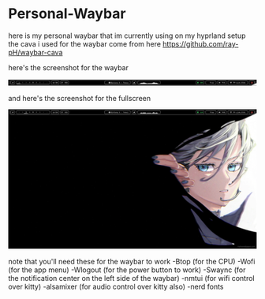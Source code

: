 # Personal-Waybar
here is my personal waybar that im currently using on my hyprland setup
the cava i used for the waybar come from here https://github.com/ray-pH/waybar-cava


here's the screenshot for the waybar

![Screenshot](Screenshots/Screenshot.png)

and here's the screenshot for the fullscreen

![Screenshot](Screenshots/fullscreen.png)

note that you'll need these for the waybar to work
-Btop (for the CPU)
-Wofi (for the app menu)
-Wlogout (for the power button to work)
-Swaync (for the notification center on the left side of the waybar)
-nmtui (for wifi control over kitty)
-alsamixer (for audio control over kitty also)
-nerd fonts
